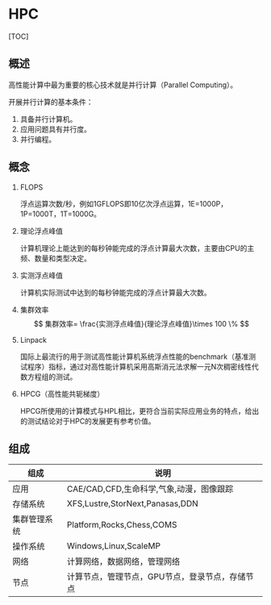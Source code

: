 # HPC

[TOC]

## 概述

高性能计算中最为重要的核心技术就是并行计算（Parallel Computing）。

开展并行计算的基本条件：

1. 具备并行计算机。
2. 应用问题具有并行度。
3. 并行编程。

## 概念

1. FLOPS

   浮点运算次数/秒，例如1GFLOPS即10亿次浮点运算，1E=1000P，1P=1000T，1T=1000G。

2. 理论浮点峰值

   计算机理论上能达到的每秒钟能完成的浮点计算最大次数，主要由CPU的主频、数量和类型决定。

3. 实测浮点峰值

   计算机实际测试中达到的每秒钟能完成的浮点计算最大次数。

4. 集群效率
   $$
   集群效率= \frac{实测浮点峰值}{理论浮点峰值}\times 100 \%
   $$

5. Linpack

   国际上最流行的用于测试高性能计算机系统浮点性能的benchmark（基准测试程序）指标，通过对高性能计算机采用高斯消元法求解一元N次稠密线性代数方程组的测试。

6. HPCG（高性能共轭梯度）

   HPCG所使用的计算模式与HPL相比，更符合当前实际应用业务的特点，给出的测试结论对于HPC的发展更有参考价值。

##  组成

| 组成 | 说明 |
|----|----|
| 应用 | CAE/CAD,CFD,生命科学,气象,动漫，图像跟踪 |
| 存储系统 | XFS,Lustre,StorNext,Panasas,DDN |
| 集群管理系统 | Platform,Rocks,Chess,COMS |
| 操作系统 | Windows,Linux,ScaleMP |
| 网络 | 计算网络，数据网络，管理网络 |
| 节点 | 计算节点，管理节点，GPU节点，登录节点，存储节点 |
